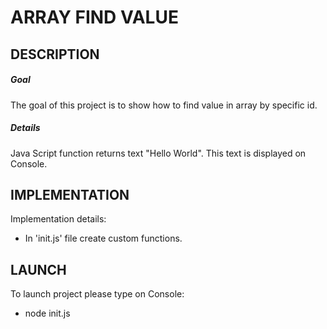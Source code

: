 ARRAY FIND VALUE
================


DESCRIPTION
-----------

##### Goal
The goal of this project is to show how to find value in array by specific id.

##### Details
Java Script function returns text "Hello World". This text is displayed on Console.


IMPLEMENTATION
-----------

Implementation details:
* In 'init.js' file create custom functions.
  

LAUNCH
------

To launch project please type on Console:
* node init.js